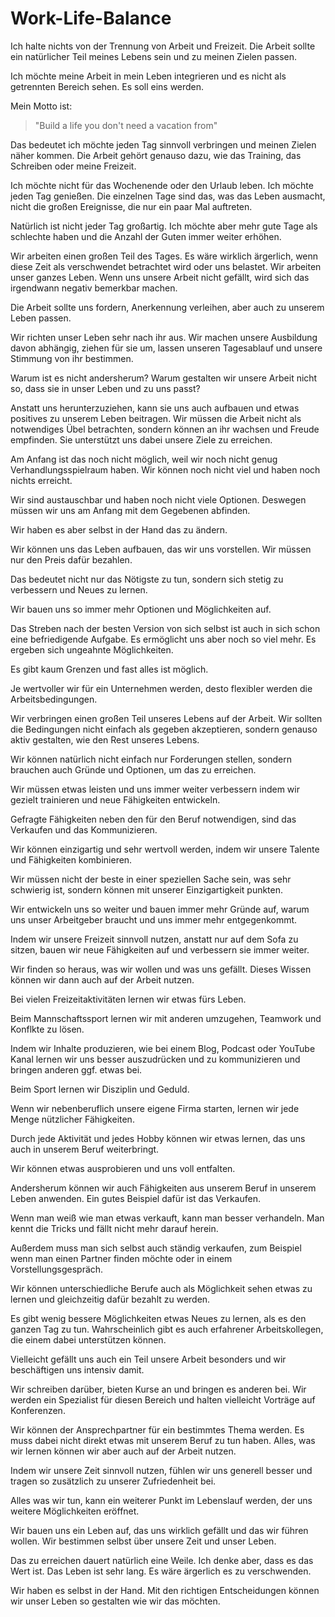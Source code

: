 # Work-Life-Balance

Ich halte nichts von der Trennung von Arbeit und Freizeit. Die Arbeit sollte ein natürlicher Teil meines Lebens sein und zu meinen Zielen passen.

Ich möchte meine Arbeit in mein Leben integrieren und es nicht als getrennten Bereich sehen. Es soll eins werden.

Mein Motto ist:

> "Build a life you don't need a vacation from"

Das bedeutet ich möchte jeden Tag sinnvoll verbringen und meinen Zielen näher kommen. Die Arbeit gehört genauso dazu, wie das Training, das Schreiben oder meine Freizeit.

Ich möchte nicht für das Wochenende oder den Urlaub leben. Ich möchte jeden Tag genießen. Die einzelnen Tage sind das, was das Leben ausmacht, nicht die großen Ereignisse, die nur ein paar Mal auftreten.

Natürlich ist nicht jeder Tag großartig. Ich möchte aber mehr gute Tage als schlechte haben und die Anzahl der Guten immer weiter erhöhen.

Wir arbeiten einen großen Teil des Tages. Es wäre wirklich ärgerlich, wenn diese Zeit als verschwendet betrachtet wird oder uns belastet. Wir arbeiten unser ganzes Leben. Wenn uns unsere Arbeit nicht gefällt, wird sich das irgendwann negativ bemerkbar machen.

Die Arbeit sollte uns fordern, Anerkennung verleihen, aber auch zu unserem Leben passen.

Wir richten unser Leben sehr nach ihr aus. Wir machen unsere Ausbildung davon abhängig, ziehen für sie um, lassen unseren Tagesablauf und unsere Stimmung von ihr bestimmen.

Warum ist es nicht andersherum? Warum gestalten wir unsere Arbeit nicht so, dass sie in unser Leben und zu uns passt?

Anstatt uns herunterzuziehen, kann sie uns auch aufbauen und etwas positives zu unserem Leben beitragen. Wir müssen die Arbeit nicht als notwendiges Übel betrachten, sondern können an ihr wachsen und Freude empfinden. Sie unterstützt uns dabei unsere Ziele zu erreichen.

Am Anfang ist das noch nicht möglich, weil wir noch nicht genug Verhandlungsspielraum haben. Wir können noch nicht viel und haben noch nichts erreicht.

Wir sind austauschbar und haben noch nicht viele Optionen. Deswegen müssen wir uns am Anfang mit dem Gegebenen abfinden.

Wir haben es aber selbst in der Hand das zu ändern.

Wir können uns das Leben aufbauen, das wir uns vorstellen. Wir müssen nur den Preis dafür bezahlen. 

Das bedeutet nicht nur das Nötigste zu tun, sondern sich stetig zu verbessern und Neues zu lernen.

Wir bauen uns so immer mehr Optionen und Möglichkeiten auf.

Das Streben nach der besten Version von sich selbst ist auch in sich schon eine befriedigende Aufgabe. Es ermöglicht uns aber noch so viel mehr. Es ergeben sich ungeahnte Möglichkeiten.

Es gibt kaum Grenzen und fast alles ist möglich. 

Je wertvoller wir für ein Unternehmen werden, desto flexibler werden die Arbeitsbedingungen.

Wir verbringen einen großen Teil unseres Lebens auf der Arbeit. Wir sollten die Bedingungen nicht einfach als gegeben akzeptieren, sondern genauso aktiv gestalten, wie den Rest unseres Lebens.

Wir können natürlich nicht einfach nur Forderungen stellen, sondern brauchen auch Gründe und Optionen, um das zu erreichen.

Wir müssen etwas leisten und uns immer weiter verbessern indem wir gezielt trainieren und neue Fähigkeiten entwickeln.

Gefragte Fähigkeiten neben den für den Beruf notwendigen, sind das Verkaufen und das Kommunizieren.

Wir können einzigartig und sehr wertvoll werden, indem wir unsere Talente und Fähigkeiten kombinieren.

Wir müssen nicht der beste in einer speziellen Sache sein, was sehr schwierig ist, sondern können mit unserer Einzigartigkeit punkten.

Wir entwickeln uns so weiter und bauen immer mehr Gründe auf, warum uns unser Arbeitgeber braucht und uns immer mehr entgegenkommt.

Indem wir unsere Freizeit sinnvoll nutzen, anstatt nur auf dem Sofa zu sitzen, bauen wir neue Fähigkeiten auf und verbessern sie immer weiter.

Wir finden so heraus, was wir wollen und was uns gefällt. Dieses Wissen können wir dann auch auf der Arbeit nutzen.

Bei vielen Freizeitaktivitäten lernen wir etwas fürs Leben. 

Beim Mannschaftssport lernen wir mit anderen umzugehen, Teamwork und Konflkte zu lösen.

Indem wir Inhalte produzieren, wie bei einem Blog, Podcast oder YouTube Kanal lernen wir uns besser auszudrücken und zu kommunizieren und bringen anderen ggf. etwas bei.

Beim Sport lernen wir Disziplin und Geduld.

Wenn wir nebenberuflich unsere eigene Firma starten, lernen wir jede Menge nützlicher Fähigkeiten.

Durch jede Aktivität und jedes Hobby können wir etwas lernen, das uns auch in unserem Beruf weiterbringt.

Wir können etwas ausprobieren und uns voll entfalten.

Andersherum können wir auch Fähigkeiten aus unserem Beruf in unserem Leben anwenden. Ein gutes Beispiel dafür ist das Verkaufen.

Wenn man weiß wie man etwas verkauft, kann man besser verhandeln. Man kennt die Tricks und fällt nicht mehr darauf herein.

Außerdem muss man sich selbst auch ständig verkaufen, zum Beispiel wenn man einen Partner finden möchte oder in einem Vorstellungsgespräch.

Wir können unterschiedliche Berufe auch als Möglichkeit sehen etwas zu lernen und gleichzeitig dafür bezahlt zu werden.

Es gibt wenig bessere Möglichkeiten etwas Neues zu lernen, als es den ganzen Tag zu tun. Wahrscheinlich gibt es auch erfahrener Arbeitskollegen, die einem dabei unterstützen können.

Vielleicht gefällt uns auch ein Teil unsere Arbeit besonders und wir beschäftigen uns intensiv damit.

Wir schreiben darüber, bieten Kurse an und bringen es anderen bei. Wir werden ein Spezialist für diesen Bereich und halten vielleicht Vorträge auf Konferenzen.

Wir können der Ansprechpartner für ein bestimmtes Thema werden. Es muss dabei nicht direkt etwas mit unserem Beruf zu tun haben. Alles, was wir lernen können wir aber auch auf der Arbeit nutzen.

Indem wir unsere Zeit sinnvoll nutzen, fühlen wir uns generell besser und tragen so zusätzlich zu unserer Zufriedenheit bei.

Alles was wir tun, kann ein weiterer Punkt im Lebenslauf werden, der uns weitere Möglichkeiten eröffnet.

Wir bauen uns ein Leben auf, das uns wirklich gefällt und das wir führen wollen. Wir bestimmen selbst über unsere Zeit und unser Leben.

Das zu erreichen dauert natürlich eine Weile. Ich denke aber, dass es das Wert ist. Das Leben ist sehr lang. Es wäre ärgerlich es zu verschwenden.

Wir haben es selbst in der Hand. Mit den richtigen Entscheidungen können wir unser Leben so gestalten wie wir das möchten.
